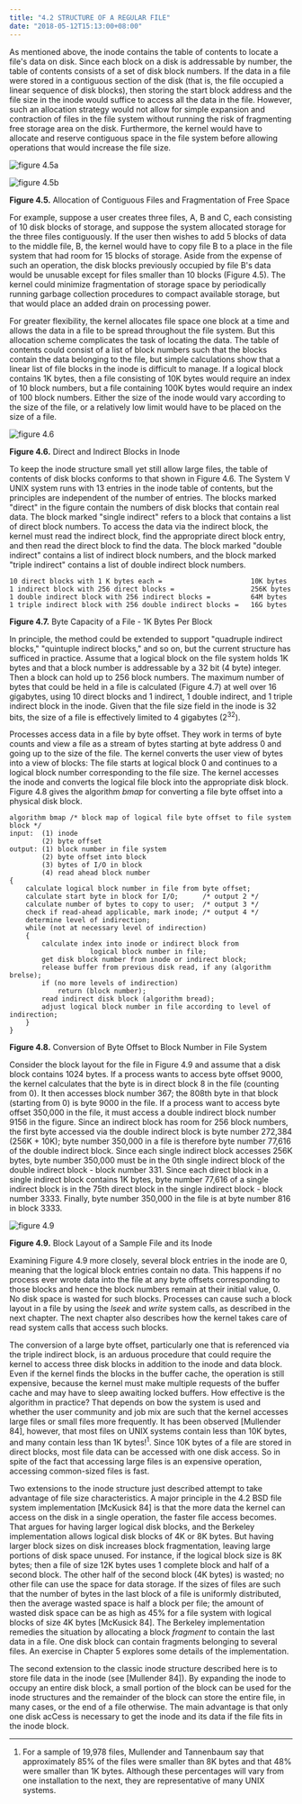 ```yaml
---
title: "4.2 STRUCTURE OF A REGULAR FILE"
date: "2018-05-12T15:13:00+08:00"
---
```


As mentioned above, the inode contains the table of contents to locate a file's data on disk. Since each block on a disk is addressable by number, the table of contents consists of a set of disk block numbers. If the data in a file were stored in a contiguous section of the disk (that is, the file occupied a linear sequence of disk blocks), then storing the start block address and the file size in the inode would suffice to access all the data in the file. However, such an allocation strategy would not allow for simple expansion and contraction of files in the file system without running the risk of fragmenting free storage area on the disk. Furthermore, the kernel would have to allocate and reserve contiguous space in the file system before allowing operations that would increase the file size.

![figure 4.5a](/linux/img/bach/figure4.5a.jpg)

![figure 4.5b](/linux/img/bach/figure4.5b.jpg)

**Figure 4.5.** Allocation of Contiguous Files and Fragmentation of Free Space

For example, suppose a user creates three files, A, B and C, each consisting of 10 disk blocks of storage, and suppose the system allocated storage for the three files contiguously. If the user then wishes to add 5 blocks of data to the middle file, B, the kernel would have to copy file B to a place in the file system that had room for 15 blocks of storage. Aside from the expense of such an operation, the disk blocks previously occupied by file B's data would be unusable except for files smaller than 10 blocks (Figure 4.5). The kernel could minimize fragmentation of storage space by periodically running garbage collection procedures to compact available storage, but that would place an added drain on processing power.

For greater flexibility, the kernel allocates file space one block at a time and allows the data in a file to be spread throughout the file system. But this allocation scheme complicates the task of locating the data. The table of contents could consist of a list of block numbers such that the blocks contain the data belonging to the file, but simple calculations show that a linear list of file blocks in the inode is
difficult to manage. If a logical block contains 1K bytes, then a file consisting of 10K bytes would require an index of 10 block numbers, but a file containing 100K bytes would require an index of 100 block numbers. Either the size of the inode would vary according to the size of the file, or a relatively low limit would have to be placed on the size of a file.

![figure 4.6](/linux/img/bach/figure4.6.jpg)

**Figure 4.6.** Direct and Indirect Blocks in Inode

To keep the inode structure small yet still allow large files, the table of contents of disk blocks conforms to that shown in Figure 4.6. The System V UNIX system runs with 13 entries in the inode table of contents, but the principles are independent of the number of entries. The blocks marked "direct" in the figure contain the numbers of disk blocks that contain real data. The block marked "single indirect" refers to a block that contains a list of direct block numbers. To access the data via the indirect block, the kernel must read the indirect block, find the appropriate direct block entry, and then read the direct block to find the data. The block marked "double indirect" contains a list of indirect block numbers, and the block marked "triple indirect" contains a list of double indirect block numbers.

```text
10 direct blocks with 1 K bytes each =                      10K bytes
1 indirect block with 256 direct blocks =                   256K bytes
1 double indirect block with 256 indirect blocks =          64M bytes
1 triple indirect block with 256 double indirect blocks =   16G bytes
```

**Figure 4.7.** Byte Capacity of a File - 1K Bytes Per Block

In principle, the method could be extended to support "quadruple indirect blocks," "quintuple indirect blocks," and so on, but the current structure has sufficed in practice. Assume that a logical block on the file system holds 1K bytes and that a block number is addressable by a 32 bit (4 byte) integer. Then a block can hold up to 256 block numbers. The maximum number of bytes that could be held in a file is calculated (Figure 4.7) at well over 16 gigabytes, using 10 direct blocks and 1 indirect, 1 double indirect, and 1 triple indirect block in the inode. Given that the file size field in the inode is 32 bits, the size of a file is effectively limited to 4 gigabytes (2<sup>32</sup>).

Processes access data in a file by byte offset. They work in terms of byte counts and view a file as a stream of bytes starting at byte address 0 and going up to the size of the file. The kernel converts the user view of bytes into a view of blocks: The file starts at logical block 0 and continues to a logical block number corresponding to the file size. The kernel accesses the inode and converts the logical file block into the appropriate disk block. Figure 4.8 gives the algorithm *bmap* for converting a file byte offset into a physical disk block.

```text
algorithm bmap /* block map of logical file byte offset to file system block */
input:  (1) inode
        (2) byte offset
output: (1) block number in file system
        (2) byte offset into block
        (3) bytes of I/O in block
        (4) read ahead block number
{
    calculate logical block number in file from byte offset;
    calculate start byte in block for I/O;      /* output 2 */
    calculate number of bytes to copy to user;  /* output 3 */
    check if read-ahead applicable, mark inode; /* output 4 */
    determine level of indirection;
    while (not at necessary level of indirection)
    {
        calculate index into inode or indirect block from
                    logical block number in file;
        get disk block number from inode or indirect block;
        release buffer from previous disk read, if any (algorithm brelse);
        if (no more levels of indirection)
            return (block number);
        read indirect disk block (algorithm bread);
        adjust logical block number in file according to level of indirection;
    }
}
```

**Figure 4.8.** Conversion of Byte Offset to Block Number in File System

Consider the block layout for the file in Figure 4.9 and assume that a disk block contains 1024 bytes. If a process wants to access byte offset 9000, the kernel calculates that the byte is in direct block 8 in the file (counting from 0). It then accesses block number 367; the 808th byte in that block (starting from 0) is byte 9000 in the file. If a process want to access byte offset 350,000 in the file, it must access a double indirect block number 9156 in the figure. Since an indirect block has room for 256 block numbers, the first byte accessed via the double indirect block is byte number 272,384 (256K + 10K); byte number 350,000 in a file is therefore byte number 77,616 of the double indirect block. Since each single indirect block accesses 256K bytes, byte number 350,000 must be in the 0th single indirect block of the double indirect block - block number 331. Since each direct block in a single indirect block contains 1K bytes, byte number 77,616 of a single indirect block is in the 75th direct block in the single indirect block - block number 3333. Finally, byte number 350,000 in the file is at byte number 816 in block 3333.

![figure 4.9](/linux/img/bach/figure4.9.jpg)

**Figure 4.9.** Block Layout of a Sample File and its Inode

Examining Figure 4.9 more closely, several block entries in the inode are 0, meaning that the logical block entries contain no data. This happens if no process ever wrote data into the file at any byte offsets corresponding to those blocks and hence the block numbers remain at their initial value, 0. No disk space is wasted for such blocks. Processes can cause such a block layout in a file by using the *lseek* and *write* system calls, as described in the next chapter. The next chapter also describes how the kernel takes care of read system calls that access such blocks.

The conversion of a large byte offset, particularly one that is referenced via the triple indirect block, is an arduous procedure that could require the kernel to access three disk blocks in addition to the inode and data block. Even if the kernel finds the blocks in the buffer cache, the operation is still expensive, because the kernel must make multiple requests of the buffer cache and may have to sleep awaiting locked buffers. How effective is the algorithm in practice? That depends on bow the system is used and whether the user community and job mix are such that the kernel accesses large files or small files more frequently. It has been observed [Mullender 84], however, that most files on UNIX systems contain less than 10K bytes, and many contain less than 1K bytes!<sup>1</sup>. Since 10K bytes of a file are stored in direct blocks, most file data can be accessed with one disk access. So in spite of the fact that accessing large files is an expensive operation, accessing common-sized files is fast.

Two extensions to the inode structure just described attempt to take advantage of file size characteristics. A major principle in the 4.2 BSD file system implementation [McKusick 84] is that the more data the kernel can access on the disk in a single operation, the faster file access becomes. That argues for having larger logical disk blocks, and the Berkeley implementation allows logical disk blocks of 4K or 8K bytes. But having larger block sizes on disk increases block fragmentation, leaving large portions of disk space unused. For instance, if the logical block size is 8K bytes; then a file of size 12K bytes uses 1 complete block and half of a second block. The other half of the second block (4K bytes) is wasted; no other file can use the space for data storage. If the sizes of files are such that the number of bytes in the last block of a file is uniformly distributed, then the average wasted space is half a block per file; the amount of wasted disk space can be as high as 45% for a file system with logical blocks of size 4K bytes [McKusick 84]. The Berkeley implementation remedies the situation by allocating a block *fragment* to contain the last data in a file. One disk block can contain fragments belonging to several files. An exercise in Chapter 5 explores some details of the implementation.

The second extension to the classic inode structure described here is to store file data in the inode (see [Mullender 84]). By expanding the inode to occupy an entire disk block, a small portion of the block can be used for the inode structures and the remainder of the block can store the entire file, in many cases, or the end of a file otherwise. The main advantage is that only one disk acCess is necessary to
get the inode and its data if the file fits in the inode block.

------

1. For a sample of 19,978 files, Mullender and Tannenbaum say that approximately 85% of the files were smaller than 8K bytes and that 48% were smaller than 1K bytes. Although these percentages will vary from one installation to the next, they are representative of many UNIX systems.
